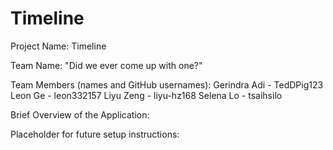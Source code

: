 # Timeline

Project Name: Timeline

Team Name: "Did we ever come up with one?"

Team Members (names and GitHub usernames): 
  Gerindra Adi - TedDPig123
  Leon Ge - leon332157
  Liyu Zeng - liyu-hz168
  Selena Lo - tsaihsilo

Brief Overview of the Application: 


Placeholder for future setup instructions:

